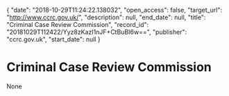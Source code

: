 {
  "date": "2018-10-29T11:24:22.138032", 
  "open_access": false, 
  "target_url": "http://www.ccrc.gov.uk/", 
  "description": null, 
  "end_date": null, 
  "title": "Criminal Case Review Commission", 
  "record_id": "20181029T112422/Yyz8zKazI1nJF+CtBuBI6w==", 
  "publisher": "ccrc.gov.uk", 
  "start_date": null
}

# Criminal Case Review Commission

None